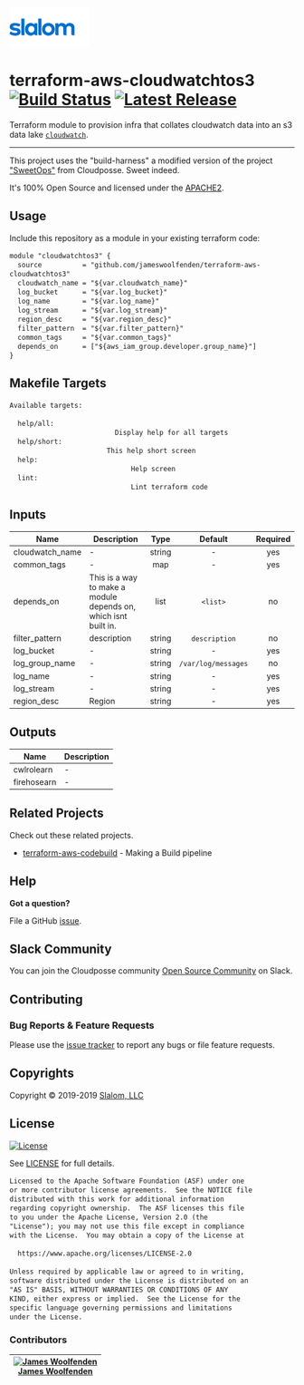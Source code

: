 <!-- This file was automatically generated by the `build-harness`. Make all changes to `README.yaml` and run `make readme` to rebuild this file. -->

[![Slalom][logo]](https://slalom.com)

# terraform-aws-cloudwatchtos3 [![Build Status](https://api.travis-ci.com/JamesWoolfenden/terraform-aws-cloudwatchtos3.svg?branch=master)](https://travis-ci.com/JamesWoolfenden/terraform-aws-cloudwatchtos3) [![Latest Release](https://img.shields.io/github/release/JamesWoolfenden/terraform-aws-cloudwatchtos3.svg)](https://github.com/JamesWoolfenden/terraform-aws-cloudwatchtos3/releases/latest)

Terraform module to provision infra that collates cloudwatch data into an s3 data lake [`cloudwatch`](https://aws.amazon.com/cloudwatch/).

---

This project uses the "build-harness" a modified version of the project ["SweetOps"](https://cpco.io/sweetops) from Cloudposse. Sweet indeed.

It's 100% Open Source and licensed under the [APACHE2](LICENSE).

## Usage

Include this repository as a module in your existing terraform code:

```hcl
module "cloudwatchtos3" {
  source          = "github.com/jameswoolfenden/terraform-aws-cloudwatchtos3"
  cloudwatch_name = "${var.cloudwatch_name}"
  log_bucket      = "${var.log_bucket}"
  log_name        = "${var.log_name}"
  log_stream      = "${var.log_stream}"
  region_desc     = "${var.region_desc}"
  filter_pattern  = "${var.filter_pattern}"
  common_tags     = "${var.common_tags}"
  depends_on      = ["${aws_iam_group.developer.group_name}"]
}
```

## Makefile Targets

```make
Available targets:

  help/all:
                          Display help for all targets
  help/short:
                        This help short screen
  help:
                              Help screen
  lint:
                              Lint terraform code

```

## Inputs

| Name | Description | Type | Default | Required |
|------|-------------|:----:|:-----:|:-----:|
| cloudwatch_name | - | string | - | yes |
| common_tags | - | map | - | yes |
| depends_on | This is a way to make a module depends on, which isnt built in. | list | `<list>` | no |
| filter_pattern | description | string | `description` | no |
| log_bucket | - | string | - | yes |
| log_group_name | - | string | `/var/log/messages` | no |
| log_name | - | string | - | yes |
| log_stream | - | string | - | yes |
| region_desc | Region | string | - | yes |

## Outputs

| Name | Description |
|------|-------------|
| cwlrolearn | - |
| firehosearn | - |

## Related Projects

Check out these related projects.

- [terraform-aws-codebuild](https://github.com/jameswoolfenden/terraform-aws-codebuild) - Making a Build pipeline

## Help

**Got a question?**

File a GitHub [issue](https://github.com/jameswoolfenden/terraform-aws-cloudwatchtos3/issues).

## Slack Community

You can join the Cloudposse community [Open Source Community][slack] on Slack.

## Contributing

### Bug Reports & Feature Requests

Please use the [issue tracker](https://github.com/jameswoolfenden/terraform-aws-cloudwatchtos3/issues) to report any bugs or file feature requests.

## Copyrights

Copyright © 2019-2019 [Slalom, LLC](https://slalom.com)

## License

[![License](https://img.shields.io/badge/License-Apache%202.0-blue.svg)](https://opensource.org/licenses/Apache-2.0)

See [LICENSE](LICENSE) for full details.

    Licensed to the Apache Software Foundation (ASF) under one
    or more contributor license agreements.  See the NOTICE file
    distributed with this work for additional information
    regarding copyright ownership.  The ASF licenses this file
    to you under the Apache License, Version 2.0 (the
    "License"); you may not use this file except in compliance
    with the License.  You may obtain a copy of the License at

      https://www.apache.org/licenses/LICENSE-2.0

    Unless required by applicable law or agreed to in writing,
    software distributed under the License is distributed on an
    "AS IS" BASIS, WITHOUT WARRANTIES OR CONDITIONS OF ANY
    KIND, either express or implied.  See the License for the
    specific language governing permissions and limitations
    under the License.

### Contributors

|  [![James Woolfenden][jameswoolfenden_avatar]][jameswoolfenden_homepage]<br/>[James Woolfenden][jameswoolfenden_homepage] |
|---|

  [jameswoolfenden_homepage]: https://github.com/jameswoolfenden
  [jameswoolfenden_avatar]: https://github.com/jameswoolfenden.png?size=150

[logo]: docs/slalom-logo.png
[website]: https://slalom.com
[github]: https://github.com/jameswoolfenden
[slack]: https://cpco.io/slack
[linkedin]: https://www.linkedin.com/company/slalom-consulting/
[twitter]: https://twitter.com/Slalom

[share_twitter]: https://twitter.com/intent/tweet/?text=terraform-aws-cloudwatchtos3&url=https://github.com/jameswoolfenden/terraform-aws-cloudwatchtos3
[share_linkedin]: https://www.linkedin.com/shareArticle?mini=true&title=terraform-aws-cloudwatchtos3&url=https://github.com/jameswoolfenden/terraform-aws-cloudwatchtos3
[share_reddit]: https://reddit.com/submit/?url=https://github.com/jameswoolfenden/terraform-aws-cloudwatchtos3
[share_facebook]: https://facebook.com/sharer/sharer.php?u=https://github.com/jameswoolfenden/terraform-aws-cloudwatchtos3
[share_googleplus]: https://plus.google.com/share?url=https://github.com/jameswoolfenden/terraform-aws-cloudwatchtos3
[share_email]: mailto:?subject=terraform-aws-cloudwatchtos3&body=https://github.com/jameswoolfenden/terraform-aws-cloudwatchtos3
